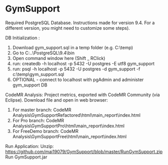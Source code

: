 # GymSupport

Required PostgreSQL Database. Instructions made for version 9.4. For a different version, you might need to customize some steps). 

DB Initialization :
1. Download gym_support.sql in a temp folder (e.g. C:\temp\)
2. Go to C:\..\PostgreSQL\9.4\bin
3. Open command window here (Shift _ RClick)
4. run: createdb -h localhost -p 5432 -U postgres -E utf8 gym_support
5. run: psql -h localhost -p 5432 -U postgres -d gym_support -f c:\temp\gym_support.sql
6. OPTIONAL - connect to localhost with pgAdmin and administer gym_support DB

CodeMR Analysis:
Project metrics, exported with CodeMR Community (via Eclipse). Download file and open in web browser:
1. For master branch:   CodeMR Analysis\GymSupportRefactored\html\main_report\index.html
2. For Pro branch:      CodeMR Analysis\GymSupportPro\html\main_report\index.html
3. For FreeDemo branch: CodeMR Analysis\GymSupportFree\html\main_report\index.html

Run Application:
Unzip: https://github.com/mai19079/GymSupport/blob/master/RunGymSupport.zip
Run GymSupport.jar
